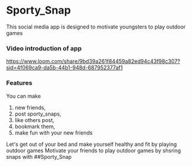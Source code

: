 # Sporty_Snap

This social media app is designed to motivate youngsters to play outdoor games


### Video introduction of app
https://www.loom.com/share/9bd39a261f84459a82ed94c43f98c307?sid=4f069ca9-da5b-44b1-948d-687952377af1

### Features
You can make 
1. new friends,
2. post sporty_snaps,
3. like others post,
4. bookmark them,
5. make fun with your new friends

Let's get out of your bed and make yourself healthy and fit by playing outdoor games
Motivate your friends to play outdoor games by shsring snaps with ##Sporty_Snap

